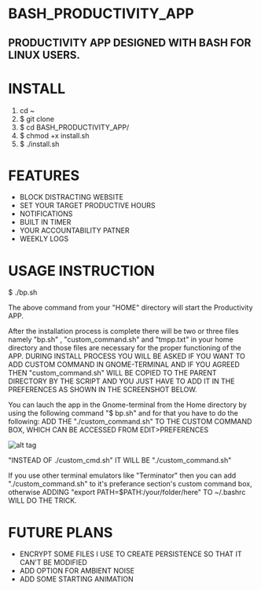 # BASH_PRODUCTIVITY_APP
## PRODUCTIVITY APP DESIGNED WITH BASH FOR LINUX USERS.


# INSTALL

1) cd ~
2) $ git clone 
3) $ cd BASH_PRODUCTIVITY_APP/
4) $ chmod +x install.sh 
5) $ ./install.sh


# FEATURES

* BLOCK DISTRACTING WEBSITE
* SET YOUR TARGET PRODUCTIVE HOURS
* NOTIFICATIONS
* BUILT IN TIMER
* YOUR ACCOUNTABILITY PATNER
* WEEKLY LOGS

# USAGE INSTRUCTION
$ ./bp.sh 

The above command from your "HOME" directory will start the Productivity APP.

After the installation process is complete there will be two or three files namely "bp.sh" , "custom_command.sh" and "tmpp.txt" in your home directory and those files are necessary for the proper functioning of the APP. 
DURING INSTALL PROCESS YOU WILL BE ASKED IF YOU WANT TO ADD CUSTOM COMMAND IN GNOME-TERMINAL AND IF YOU AGREED THEN "custom_command.sh" WILL BE COPIED TO THE PARENT DIRECTORY BY THE SCRIPT AND YOU JUST HAVE TO ADD IT IN THE PREFERENCES AS SHOWN IN THE SCREENSHOT BELOW.

You can lauch the app in the Gnome-terminal from the Home directory by using the following command "$ bp.sh" and for that you have to do the following:
ADD THE "./custom_command.sh" TO THE CUSTOM COMMAND BOX, WHICH CAN BE ACCESSED FROM EDIT>PREFERENCES

![alt tag](https://user-images.githubusercontent.com/85397632/127916720-9fcabe99-4c67-496e-a11d-e2918cfa2200.png "INSTEAD OF ./custom_cmd.sh IT WILL BE ./custom_command.sh")

"INSTEAD OF ./custom_cmd.sh" IT WILL BE "./custom_command.sh"

If you use other terminal emulators like "Terminator" then you can add "./custom_command.sh" to it's preferance section's custom command box, otherwise ADDING "export PATH=$PATH:/your/folder/here" TO ~/.bashrc WILL DO THE TRICK.


# FUTURE PLANS
* ENCRYPT SOME FILES I USE TO CREATE PERSISTENCE SO THAT IT CAN'T BE MODIFIED
* ADD OPTION FOR AMBIENT NOISE
* ADD SOME STARTING ANIMATION
